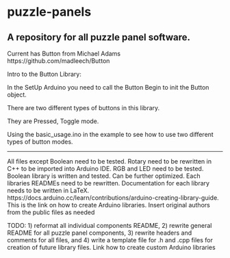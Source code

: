 # puzzle-panels
<p><h2>
A repository for all puzzle panel software.
</h2></p><bk><p>
Current has Button from Michael Adams https://github.com/madleech/Button
</p><p>
Intro to the Button Library:
  </p><p>
In the SetUp Arduino you need to call the Button Begin to init the Button object.
  </p><p>
There are two different types of buttons in this library.
  </p><p>
They are Pressed, Toggle mode.
  </p><p>
Using the basic_usage.ino in the example to see how to use two different types of button modes.
</p><hr>
<p>All files except Boolean need to be tested. Rotary need to be rewritten in C++ to be imported into Arduino IDE. RGB and LED need to be tested. Boolean library is written and tested. Can be further optimized. Each libraries READMEs need to be rewritten. Documentation for each library needs to be written in LaTeX. https://docs.arduino.cc/learn/contributions/arduino-creating-library-guide. This is the link on how to create Arduino libraries. Insert original authors from the public files as needed
  
  TODO: 1) reformat all individual components README, 2) rewrite general README for all puzzle panel components, 3) rewrite headers and comments for all files, and 4) write a template file for .h and .cpp files for creation of future library files. Link how to create custom Arduino libraries</p>
